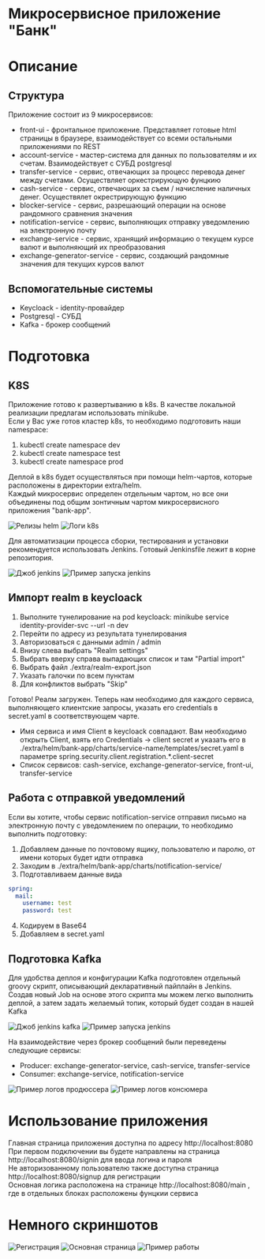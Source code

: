 # Микросервисное приложение "Банк"

# Описание
## Структура
Приложение состоит из 9 микросервисов:
- front-ui - фронтальное приложение. Представляет готовые html страницы в браузере, взаимодействует со всеми остальными приложениями по REST
- account-service - мастер-система для данных по пользователям и их счетам. Взаимодействует с СУБД postgresql
- transfer-service - сервис, отвечающих за процесс перевода денег между счетами. Осуществляет оркестрирующую фунцкию
- cash-service - сервис, отвечающих за съем / начисление наличных денег. Осуществялет окрестрирующую функцию
- blocker-service - сервис, разрешающий операции на основе рандомного сравнения значения
- notification-service - сервис, выполняющих отправку уведомлению на электронную почту
- exchange-service - сервис, хранящий информацию о текущем курсе валют и выполняющий их преобразования
- exchange-generator-service - сервис, создающий рандомные значения для текущих курсов валют

## Вспомогательные системы
- Keycloack - identity-провайдер
- Postgresql - СУБД
- Kafka - брокер сообщений

# Подготовка 
## K8S
Приложение готово к развертыванию в k8s. В качестве локальной реализации предлагам использовать minikube.   
Если у Вас уже готов кластер k8s, то необходимо подготовить наши namespace:
1. kubectl create namespace dev
2. kubectl create namespace test
3. kubectl create namespace prod

Деплой в k8s будет осуществляться при помощи helm-чартов, которые расположены в директории extra/helm.   
Каждый микросервис определен отдельным чартом, но все они объединены под общим зонтичным чартом микросервисного приложения "bank-app".   

![Релизы helm](extra/screenshot/helm-releases.png)
![Логи k8s](extra/screenshot/helm-logs.png)

Для автоматизации процесса сборки, тестирования и установки рекомендуется использовать Jenkins. Готовый Jenkinsfile лежит в корне репозитория.

![Джоб jenkins](extra/screenshot/jenkins-job.png)
![Пример запуска jenkins](extra/screenshot/jenkins-param.png)

## Импорт realm в keycloack
1. Выполните тунелирование на pod keycloack: minikube service identity-provider-svc --url -n dev
2. Перейти по адресу из результата тунелирования
3. Авторизоваться с данными admin / admin
4. Внизу слева выбрать "Realm settings"
5. Выбрать вверху справа выпадающих список и там "Partial import"
6. Выбрать файл ./extra/realm-export.json
7. Указать галочки по всем пунктам
8. Для конфликтов выбрать "Skip"

Готово! Реалм загружен. Теперь нам необходимо для каждого сервиса, выполняющего клиентские запросы, указать его credentials в secret.yaml в соответствующем чарте. 
- Имя сервиса и имя Client в keycloack совпадают. Вам необходимо открыть Client, взять его Credentials -> client secret и указать его в ./extra/helm/bank-app/charts/service-name/templates/secret.yaml в параметре spring.security.client.registration.*.client-secret
- Список сервисов: cash-service, exchange-generator-service, front-ui, transfer-service

## Работа с отправкой уведомлений
Если вы хотите, чтобы сервис notification-service отправил письмо на электронную почту с уведомлением по операции, то необходимо выполнить подготовку:
1. Добавляем данные по почтовому ящику, пользователю и паролю, от имени которых будет идти отправка
2. Заходим в ./extra/helm/bank-app/charts/notification-service/
3. Подготавливаем данные вида 
```yaml
spring:
  mail:
    username: test
    password: test
```
4. Кодируем в Base64
5. Добавляем в secret.yaml

## Подготовка Kafka
Для удобства деплоя и конфигурации Kafka подготовлен отдельный groovy скрипт, описывающий декларативный пайплайн в Jenkins.   
Создав новый Job на основе этого скрипта мы можем легко выполнить деплой, а затем задать желаемый топик, который будет создан в нашей Kafka   

![Джоб jenkins kafka](extra/screenshot/kafka-job.png)
![Пример запуска jenkins](extra/screenshot/kafka-job-view.png)

На взаимодействие через брокер сообщений были переведены следующие сервисы:   
- Producer: exchange-generator-service, cash-service, transfer-service
- Consumer: exchange-service, notification-service

![Пример логов продюссера](extra/screenshot/exchange-generator-produce.png)
![Пример логов консюмера](extra/screenshot/exchange-service-consume.png)

# Использование приложения
Главная страница приложения доступна по адресу http://localhost:8080   
При первом подключении вы будете направлены на страница http://localhost:8080/signin для ввода логина и пароля   
Не авторизованному пользователю также доступна страница http://localhost:8080/signup для регистрации   
Основная логика расположена на странице http://localhost:8080/main , где в отдельных блоках расположены фунцкии сервиса   

# Немного скриншотов
![Регистрация](extra/screenshot/signup.png)
![Основная страница](extra/screenshot/main.png)
![Пример работы](extra/screenshot/func.png)